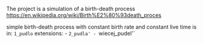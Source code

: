 The project is a simulation of a birth-death process 
https://en.wikipedia.org/wiki/Birth%E2%80%93death_proces


simple birth-death process with constant birth rate and constant live time is in: `1_pudlo`
extensions:
	-  `2_pudla'
	- `wiecej_pudel'`
